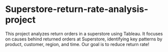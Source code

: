 # Superstore-return-rate-analysis-project
This project analyzes return orders in a superstore using Tableau. It focuses on causes behind returned orders at Superstore, identifying key patterns by product, customer, region, and time. Our goal is to reduce return rate!
